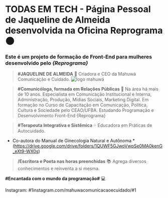 # TODAS EM TECH - Página Pessoal de Jaqueline de Almeida  desenvolvida  na Oficina Reprograma :new_moon:
### Este é um projeto de formação de Front-End para mulheres desenvolvido pelo *{Reprograma}*

> **#JAQUELINE DE ALMEIDA** :crescent_moon: 
> Criadora e CEO da Mahuwá Comunicação e Cuidado. 
![logo mahuwá](https://mahuwacomcuidado.files.wordpress.com/2015/02/mahuwc3a1.jpg?w=1086&h=1098)

> **#Comunicóloga, formada em Relações Públicas** :stars: 
> Na área há mais de 10 anos. Especialista em Comunicação Institucional e Interna, Administração, Produção, Midias Sociais, Marketing Digital.
> Em formação no Curso de Capacitação em Comunicação, Política, Cultura e Sociedade pelo CEAO/UFBA.
> Estudando Programação e Desenvolvimento Front-End {Reprograma}


> **#Terapeuta Integrativa e Sistêmica** :sweat_drops: 
Educadora em Práticas de Autocuidado.
* Co-autora do Manual de Ginecologia Natural e Autônoma * (https://drive.google.com/drive/folders/1QUWF5GJwoVwpSe0MA0kenG_eXt9-WX0s)

>**/Escritora e Poeta nas horas preenchidas** :books: 
Agrega diversos conhecimentos e reinventa a si mesma.

**#Encantada com o mundo da programação#** :computer: 

Instagram: #1instagram.com/mahuwacomunicacaoecuidado/#1
